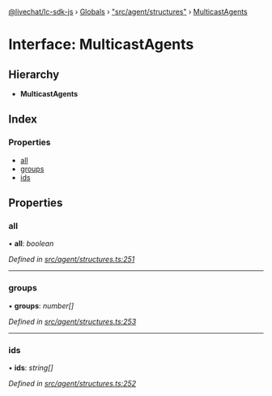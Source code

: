 [@livechat/lc-sdk-js](../README.md) › [Globals](../globals.md) › ["src/agent/structures"](../modules/_src_agent_structures_.md) › [MulticastAgents](_src_agent_structures_.multicastagents.md)

# Interface: MulticastAgents

## Hierarchy

* **MulticastAgents**

## Index

### Properties

* [all](_src_agent_structures_.multicastagents.md#all)
* [groups](_src_agent_structures_.multicastagents.md#groups)
* [ids](_src_agent_structures_.multicastagents.md#ids)

## Properties

###  all

• **all**: *boolean*

*Defined in [src/agent/structures.ts:251](https://github.com/livechat/lc-sdk-js/blob/8143b05/src/agent/structures.ts#L251)*

___

###  groups

• **groups**: *number[]*

*Defined in [src/agent/structures.ts:253](https://github.com/livechat/lc-sdk-js/blob/8143b05/src/agent/structures.ts#L253)*

___

###  ids

• **ids**: *string[]*

*Defined in [src/agent/structures.ts:252](https://github.com/livechat/lc-sdk-js/blob/8143b05/src/agent/structures.ts#L252)*
